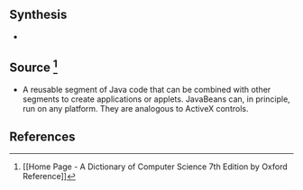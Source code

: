 ## Synthesis
- 
## Source [^1]
- A reusable segment of Java code that can be combined with other segments to create applications or applets. JavaBeans can, in principle, run on any platform. They are analogous to ActiveX controls.
## References

[^1]: [[Home Page - A Dictionary of Computer Science 7th Edition by Oxford Reference]]